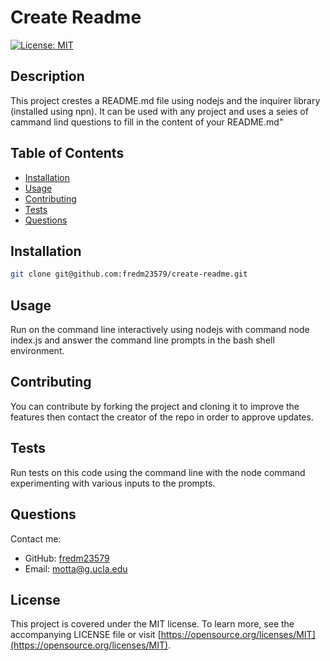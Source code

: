 # Create Readme
[![License: MIT](https://img.shields.io/badge/License-MIT-yellow.svg)](https://opensource.org/licenses/MIT) 

## Description
This project crestes a README.md file using nodejs and the inquirer library (installed using npn). It can be used with any project and uses a seies of cammand lind questions to fill in the content of your README.md"

## Table of Contents
* [Installation](#installation)
* [Usage](#usage)
* [Contributing](#contributing)
* [Tests](#tests)
* [Questions](#questions)

## Installation

```bash
git clone git@github.com:fredm23579/create-readme.git
```

## Usage
Run on the command line interactively using nodejs with command node index.js and answer the command line prompts in the bash shell environment.

## Contributing
You can contribute by forking the project and cloning it to improve the features then contact the creator of the repo in order to approve updates.

## Tests
Run tests on this code using the command line with the node command experimenting with various inputs to the prompts.

## Questions
Contact me:
* GitHub: [fredm23579](https://github.com/fredm23579)
* Email: motta@g.ucla.edu  


## License  
This project is covered under the MIT license. To learn more, see the accompanying LICENSE file or visit [https://opensource.org/licenses/MIT](https://opensource.org/licenses/MIT).
   
